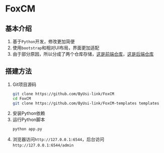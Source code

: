 # FoxCM

## 基本介绍
1. 基于`Python`开发，修改更加简便
2. 使用`bootstrap`和相对UI布局，界面更加适配
3. 由于部分原因，所以分成了两个仓库存储，[这是前端仓库](https://github.com/ByUsi-link/FoxCM-templates)，[这是后端仓库](https://github.com/ByUsi-link/FoxCM)

## 搭建方法
1. Git项目源码
    ```bash
    git clone https://github.com/ByUsi-link/FoxCM
    cd FoxCM
    git clone https://github.com/ByUsi-link/FoxCM-templates templates
    ```
2. 安装Python依赖
3. 运行Python脚本
   ```bash
   python app.py
   ```
4. 浏览器访问`http://127.0.0.1:6544`，后台访问`http://127.0.0.1:6544/admin`
